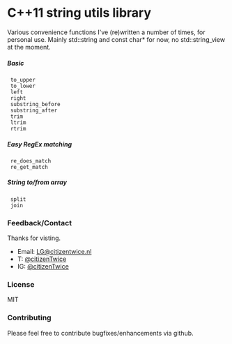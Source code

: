 # C++11 string utils library
Various convenience functions I've (re)written a number of times, for personal use. Mainly std::string and const char* for now, no std::string_view at the moment.

##### Basic
```
 to_upper
 to_lower
 left
 right
 substring_before
 substring_after
 trim
 ltrim
 rtrim
```

##### Easy RegEx matching
```
 re_does_match
 re_get_match
```
 
##### String to/from array
```
 split
 join
```
 
### Feedback/Contact
Thanks for visting.
* Email: [LG@citizentwice.nl](mailto:GIT@THLG.nl)
* T:     [@citizenTwice](https://twitter.com/citizentwice)
* IG:    [@citizenTwice](https://instagram.com/citizentwice)

### License
MIT

### Contributing
Please feel free to contribute bugfixes/enhancements via github.
